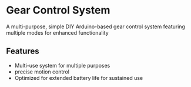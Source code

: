 # Gear Control System
A multi-purpose, simple DIY Arduino-based gear control system featuring multiple modes for enhanced functionality

## Features
- Multi-use system for multiple purposes
- precise motion control
- Optimized for extended battery life for sustained use

